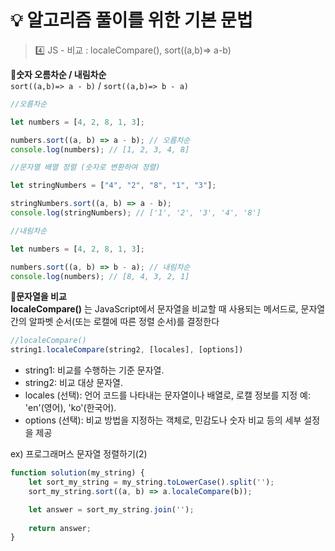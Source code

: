 # 💡 알고리즘 풀이를 위한 기본 문법

> 4️⃣ JS - 비교 : localeCompare(), sort((a,b)=> a-b)

**📍숫자 오름차순 / 내림차순** <br />
`sort((a,b)=> a - b)` / `sort((a,b)=> b - a)` 
```js
//오름차순

let numbers = [4, 2, 8, 1, 3];

numbers.sort((a, b) => a - b); // 오름차순
console.log(numbers); // [1, 2, 3, 4, 8]
```
```js
//문자열 배열 정렬 (숫자로 변환하여 정렬)

let stringNumbers = ["4", "2", "8", "1", "3"];

stringNumbers.sort((a, b) => a - b);
console.log(stringNumbers); // ['1', '2', '3', '4', '8']
```
```js
//내림차순

let numbers = [4, 2, 8, 1, 3];

numbers.sort((a, b) => b - a); // 내림차순
console.log(numbers); // [8, 4, 3, 2, 1]
```


**📍문자열을 비교** <br />
**localeCompare()** 는 JavaScript에서 문자열을 비교할 때 사용되는 메서드로, 문자열 간의 알파벳 순서(또는 로캘에 따른 정렬 순서)를 결정한다

```js
//localeCompare()
string1.localeCompare(string2, [locales], [options])
```
- string1: 비교를 수행하는 기준 문자열. <br />
- string2: 비교 대상 문자열. <br />
- locales (선택): 언어 코드를 나타내는 문자열이나 배열로, 로캘 정보를 지정 예: 'en'(영어), 'ko'(한국어). <br />
- options (선택): 비교 방법을 지정하는 객체로, 민감도나 숫자 비교 등의 세부 설정을 제공 <br />

ex) 프로그래머스 문자열 정렬하기(2)

```js
function solution(my_string) {
    let sort_my_string = my_string.toLowerCase().split('');
    sort_my_string.sort((a, b) => a.localeCompare(b));

    let answer = sort_my_string.join('');
    
    return answer;
}
```
